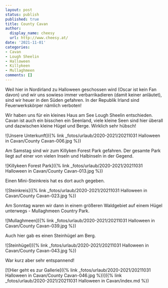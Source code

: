 ```yaml
---
layout: post
status: publish
published: true
title: County Cavan
author:
  display_name: cheesy
  url: http://www.cheesy.at/
date: '2021-11-01'
categories:
- Cavan
- Lough Sheelin
- Halloween
- Killykeen
- Mullaghmeen
comments: []
---
```


Weil hier in Nordirland zu Halloween geschossen wird (Oscar ist kein Fan davon) und wir uns sowieso immer verbarrikadieren (damit keiner anläutet), sind wir heuer in den Süden gefahren. In der Republik Irland sind Feuerwerkskörper nämlich verboten!

Wir haben uns für ein kleines Haus am See Lough Sheelin entschieden. Cavan ist auch ein bisschen ein Seenland, viele kleine Seen sind hier überall und dazwischen kleine Hügel und Berge. Wirklich sehr hübsch!

![Unsere Unterkunft]({% link _fotos/urlaub/2020-2021/20211031 Halloween in Cavan/County Cavan-006.jpg %})

Am Samstag sind wir zum Killyken Forest Park gefahren. Der gesamte Park liegt auf einer von vielen Inseln und Halbinseln in der Gegend.

![Killykeen Forest Park]({% link _fotos/urlaub/2020-2021/20211031 Halloween in Cavan/County Cavan-013.jpg %})

Einen Mini-Steinkreis hat es dort auch gegeben.

![Steinkreis]({% link _fotos/urlaub/2020-2021/20211031 Halloween in Cavan/County Cavan-023.jpg %})

Am Sonntag waren wir dann in einem größeren Waldgebiet auf einem Hügel unterwegs - Mullaghmeen Country Park. 

![Mullaghmeen]({% link _fotos/urlaub/2020-2021/20211031 Halloween in Cavan/County Cavan-039.jpg %})

Auch hier gab es einen Steinhügel am Berg.

![Steinhügel]({% link _fotos/urlaub/2020-2021/20211031 Halloween in Cavan/County Cavan-043.jpg %})

War kurz aber sehr entspannend!

[![Hier geht es zur Gallerie]({% link _fotos/urlaub/2020-2021/20211031 Halloween in Cavan/County Cavan-046.jpg %})]({% link _fotos/urlaub/2020-2021/20211031 Halloween in Cavan/index.md %})